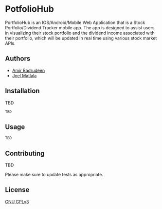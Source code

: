 # PotfolioHub

PortfolioHub is an IOS/Android/Mobile Web Application that is a Stock Portfolio/Dividend Tracker mobile app. The app is designed to assist users in visualizing their stock portfolio and the dividend income associated with their portfolio, which will be updated in real time using various stock market APIs.

## Authors

- [Amir Badrudeen](https://github.com/amirb2607)
- [Joel Matlala](https://github.com/JoelMatlala94)

## Installation

TBD

```python
TBD
```
## Usage

```python
TBD
```

## Contributing

TBD

Please make sure to update tests as appropriate.

## License

[GNU GPLv3]([https://choosealicense.com/licenses/mit/](https://choosealicense.com/licenses/gpl-3.0/))
